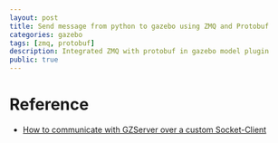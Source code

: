 ```yaml
---
layout: post
title: Send message from python to gazebo using ZMQ and Protobuf
categories: gazebo
tags: [zmq, protobuf]
description: Integrated ZMQ with protobuf in gazebo model plugin
public: true
---
```



# Reference
- [How to communicate with GZServer over a custom Socket-Client](http://answers.gazebosim.org/question/13321/how-to-communicate-with-gzserver-over-a-custom-socket-client/)